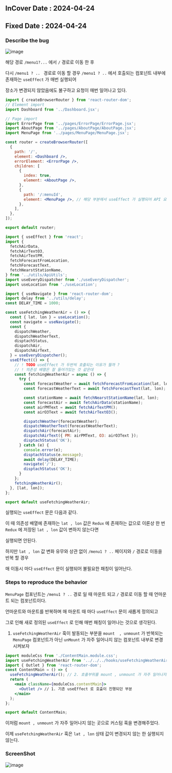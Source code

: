 ## InCover Date : 2024-04-24

## Fixed Date : 2024-04-24

### **Describe the bug**

![image](https://github.com/yonghyeun/WeatherApp-React/assets/123540354/6698c1ca-7cb7-45e5-b028-5a3c12636bb2)

해당 경로 `/menu1?...` 에서 `/` 경로로 이동 한 후

다시 `/menu1 ? .. ` 경로로 이동 할 경우 `/menu1 ? ..` 에서 호출되는 컴포넌트 내부에 존재하는 `useEffect` 가 매번 실행되어

장소가 변경되지 않았음에도 불구하고 요청이 매번 일어나고 있다.

```jsx
import { createBrowserRouter } from 'react-router-dom';
// Element import
import Dashboard from '../Dashboard.jsx';

// Page import
import ErrorPage from '../pages/ErrorPage/ErrorPage.jsx';
import AboutPage from '../pages/AboutPage/AboutPage.jsx';
import MenuPage from '../pages/MenuPage/MenuPage.jsx';

const router = createBrowserRouter([
  {
    path: '/',
    element: <Dashboard />,
    errorElement: <ErrorPage />,
    children: [
      {
        index: true,
        element: <AboutPage />,
      },
      {
        path: '/:menuId',
        element: <MenuPage />, // 해당 부분에서 useEffect 가 실행되어 API 요청을 보내도록 설계되어 있음
      },
    ],
  },
]);

export default router;
```

```jsx
import { useEffect } from 'react';
import {
  fetchAirData,
  fetchAirTextO3,
  fetchAirTextPM,
  fetchForecastFromLocation,
  fetchForecastText,
  fetchNearstStationName,
} from '../utils/ApiUtils';
import useEveryDispatcher from './useEveryDispatcher';
import useLocation from './useLocation';

import { useNavigate } from 'react-router-dom';
import delay from '../utils/delay';
const DELAY_TIME = 1000;

const useFetchingWeatherAir = () => {
  const { lat, lon } = useLocation();
  const navigate = useNavigate();
  const {
    dispatchWeather,
    dispatchWeatherText,
    disptachStatus,
    dispatchAir,
    dispatchAirText,
  } = useEveryDispatcher();
  useEffect(() => {
    // ! TODO useEffect 가 두번씩 호출되는 이유가 뭘까 ?
    // ! 의존성 배열은 잘 들어가있는 것 같은데
    const fetchingWeatherAir = async () => {
      try {
        const forecastWeather = await fetchForecastFromLocation(lat, lon);
        const forecastWeatherText = await fetchForecastText(lat, lon);

        const stationName = await fetchNearstStationName(lat, lon);
        const forecastAir = await fetchAirData(stationName);
        const airPMText = await fetchAirTextPM();
        const airO3Text = await fetchAirTextO3();

        dispatchWeather(forecastWeather);
        dispatchWeatherText(forecastWeatherText);
        dispatchAir(forecastAir);
        dispatchAirText({ PM: airPMText, O3: airO3Text });
        disptachStatus('OK');
      } catch (e) {
        console.error(e);
        disptachStatus(e.message);
        await delay(DELAY_TIME);
        navigate('/');
        disptachStatus('OK');
      }
    };
    fetchingWeatherAir();
  }, [lat, lon]);
};

export default useFetchingWeatherAir;
```

실행되는 `useEffect` 문은 다음과 같다.

이 때 의존성 배열에 존재하는 `lat , lon` 값은 `Redux` 에 존재하는 값으로 이론상 한 번 `Redux` 에 저장된 `lat , lon` 값이 변하지 않는다면

실행되면 안된다.

하지만 `lat , lon` 값 변화 유무와 상관 없이 `/menu1 ? ..` 페이지와 `/` 경로로 이동을 반복 할 경우

매 이동시 마다 `useEffect` 문이 실행되어 불필요한 패칭이 일어난다.

### **Steps to reproduce the behavior**

`MenuPage` 컴포넌트는 `/menu1 ? ..` 경로 일 때 마운트 되고 `/` 경로로 이동 할 때 언마운트 되는 컴포넌트이다.

언마운트와 마운트를 반복하며 매 마운트 때 마다 `useEffect` 문이 새롭게 정의되고

그로 인해 새로 정의된 `useEffect` 로 인해 매번 패칭이 일어나는 것으로 생각된다.

1. `useFetchingWeatherAir` 훅이 발동되는 부분을 `mount  , unmount` 가 반복되는 `MenuPage` 컴포넌트가 아닌 `unMount` 가 자주 일어나지 않는 컴포넌트 내부로 변경시켜보자

```jsx
import moduleCss from './ContentMain.module.css';
import useFetchingWeatherAir from '../../../hooks/useFetchingWeatherAir';
import { Outlet } from 'react-router-dom';
const ContentMain = () => {
  useFetchingWeatherAir(); // 2. 호출부위를 mount , unmount 가 자주 일어나지 않는 상위 컴포넌트로 변경하였음
  return (
    <main className={moduleCss.contentMain}>
      <Outlet /> // 1. 기존 useEffect 로 호출이 진행되던 부분
    </main>
  );
};

export default ContentMain;
```

이처럼 `mount , unmount` 가 자주 일어나지 않는 곳으로 커스텀 훅을 변경해주었다.

이제 `useFetchingWeatherAir` 훅은 `lat , lon` 상태 값이 변경되지 않는 한 실행되지 않는다.

### **ScreenShot**

![image](https://github.com/yonghyeun/WeatherApp-React/assets/123540354/ec629674-b0c3-4537-88fc-8ebfa2954187)
